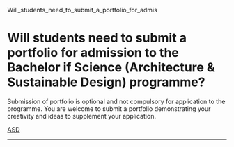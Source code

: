 Will_students_need_to_submit_a_portfolio_for_admis



Will students need to submit a portfolio for admission to the Bachelor if Science (Architecture & Sustainable Design) programme?
================================================================================================================================

Submission of portfolio is optional and not compulsory for application to the programme. You are welcome to submit a portfolio demonstrating your creativity and ideas to supplement your application.

[ASD](https://www.sutd.edu.sg/asd/tag/asd/)

---

